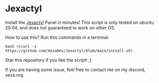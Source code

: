 # Jexactyl
Install the [Jexactyl](https://jexactyl.com/) Panel in minutes!
This script is only tested on ubuntu 20.04, and does not guaranteed to work on other OS.


How to use this?
Run this commands in a terminal:

```
bash <(curl -s https://github.com/XezaDev/Jexactyl/blob/main/install.sh)
```

Star this repository if you like the script! ;)

If you are having some issue, feel free to contact me on my discord, xeza.org.

